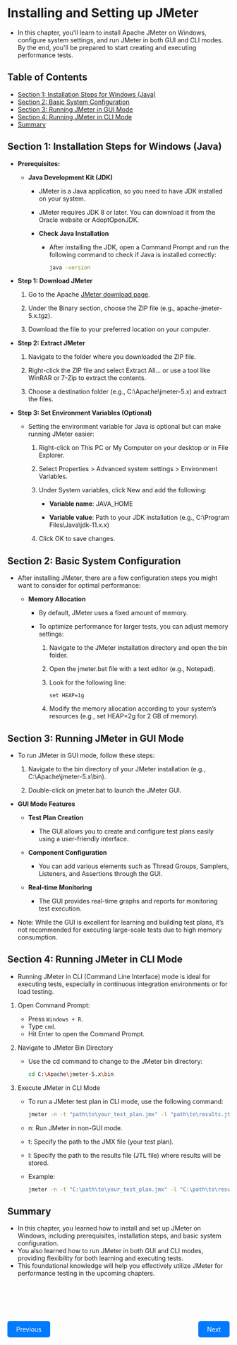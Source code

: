 # Installing and Setting up JMeter

- In this chapter, you'll learn to install Apache JMeter on Windows, configure system settings, and run JMeter in both GUI and CLI modes. By the end, you'll be prepared to start creating and executing performance tests.

## Table of Contents
- [Section 1: Installation Steps for Windows (Java)](#section-1-installation-steps-for-windows)
- [Section 2: Basic System Configuration](#section-2-basic-system-configuration)
- [Section 3: Running JMeter in GUI Mode](#section-3-running-jmeter-in-gui-mode)
- [Section 4: Running JMeter in CLI Mode](#section-4-running-jmeter-in-cli-mode)
- [Summary](#summary)

## Section 1: Installation Steps for Windows (Java)

- **Prerequisites:** 
    - **Java Development Kit (JDK)**
        - JMeter is a Java application, so you need to have JDK installed on your system. 
        
        - JMeter requires JDK 8 or later. You can download it from the Oracle website or AdoptOpenJDK.
        
        - **Check Java Installation**
            - After installing the JDK, open a Command Prompt and run the following command to check if Java is installed correctly:
                ```bash
                java -version
                ```

- **Step 1: Download JMeter**

    1. Go to the Apache [JMeter download page](https://jmeter.apache.org/download_jmeter.cgi).

    2. Under the Binary section, choose the ZIP file (e.g., apache-jmeter-5.x.tgz).

    3. Download the file to your preferred location on your computer.

- **Step 2: Extract JMeter**

    1. Navigate to the folder where you downloaded the ZIP file.

    2. Right-click the ZIP file and select Extract All… or use a tool like WinRAR or 7-Zip to extract the contents.

    3. Choose a destination folder (e.g., C:\Apache\jmeter-5.x) and extract the files.

- **Step 3: Set Environment Variables (Optional)**
    
    - Setting the environment variable for Java is optional but can make running JMeter easier:

        1. Right-click on This PC or My Computer on your desktop or in File Explorer.
        
        2. Select Properties > Advanced system settings > Environment Variables.
        
        3. Under System variables, click New and add the following:

            - **Variable name**: JAVA_HOME

            - **Variable value**: Path to your JDK installation (e.g., C:\Program Files\Java\jdk-11.x.x)

        4. Click OK to save changes.

## Section 2: Basic System Configuration

- After installing JMeter, there are a few configuration steps you might want to consider for optimal performance:

    - **Memory Allocation**

        - By default, JMeter uses a fixed amount of memory. 
        
        - To optimize performance for larger tests, you can adjust memory settings:

            1. Navigate to the JMeter installation directory and open the bin folder.

            2. Open the jmeter.bat file with a text editor (e.g., Notepad). 
            
            3. Look for the following line:
                ```
                set HEAP=1g
                ```
            
            4. Modify the memory allocation according to your system’s resources (e.g., set HEAP=2g for 2 GB of memory).

## Section 3: Running JMeter in GUI Mode

- To run JMeter in GUI mode, follow these steps:

    1. Navigate to the bin directory of your JMeter installation (e.g., C:\Apache\jmeter-5.x\bin).

    2. Double-click on jmeter.bat to launch the JMeter GUI.

- **GUI Mode Features**

    - **Test Plan Creation** 
        - The GUI allows you to create and configure test plans easily using a user-friendly interface.

    - **Component Configuration** 
        - You can add various elements such as Thread Groups, Samplers, Listeners, and Assertions through the GUI.

    - **Real-time Monitoring**
        - The GUI provides real-time graphs and reports for monitoring test execution.

- Note: While the GUI is excellent for learning and building test plans, it’s not recommended for executing large-scale tests due to high memory consumption.

## Section 4: Running JMeter in CLI Mode

- Running JMeter in CLI (Command Line Interface) mode is ideal for executing tests, especially in continuous integration environments or for load testing.

1. Open Command Prompt:
    - Press ```Windows + R```.
    - Type ```cmd```.
    - Hit Enter to open the Command Prompt.

2. Navigate to JMeter Bin Directory

    - Use the cd command to change to the JMeter bin directory:
        ```bash
        cd C:\Apache\jmeter-5.x\bin
        ```

3. Execute JMeter in CLI Mode
    - To run a JMeter test plan in CLI mode, use the following command:
        ```bash
        jmeter -n -t "path\to\your_test_plan.jmx" -l "path\to\results.jtl"
        ```

    - n: Run JMeter in non-GUI mode.
    - t: Specify the path to the JMX file (your test plan).
    - l: Specify the path to the results file (JTL file) where results will be stored.

    - Example:
        ```bash
        jmeter -n -t "C:\path\to\your_test_plan.jmx" -l "C:\path\to\results.jtl"
        ```

## Summary
- In this chapter, you learned how to install and set up JMeter on Windows, including prerequisites, installation steps, and basic system configuration. 
- You also learned how to run JMeter in both GUI and CLI modes, providing flexibility for both learning and executing tests. 
- This foundational knowledge will help you effectively utilize JMeter for performance testing in the upcoming chapters.

<div style="display: flex; justify-content: space-between; width: 100%; margin-top: 100px;">
    <a href="../Chapter-1/README.md" style="padding: 10px 20px; background-color: #007bff; color: white; text-decoration: none; border-radius: 5px;">Previous</a>
    <a href="../Chapter-3/README.md" style="padding: 10px 20px; background-color: #007bff; color: white; text-decoration: none; border-radius: 5px;">Next</a>
</div>